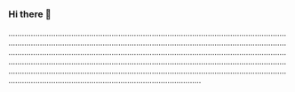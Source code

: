 ### Hi there 👋

..................................................................................................................................................................................................................................................................................................................................................................................................................................................................................................................................................................................................................................................................................................................................